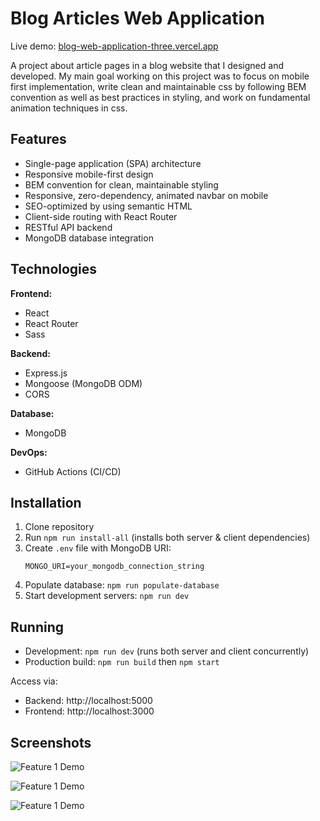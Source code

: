 # Blog Articles Web Application

Live demo: [blog-web-application-three.vercel.app](https://blog-web-application-three.vercel.app)

A project about article pages in a blog website that I designed and developed. My main goal working on this project was to focus on mobile first implementation, write clean and maintainable css by following BEM convention as well as best practices in styling, and work on fundamental animation techniques in css.

## Features

- Single-page application (SPA) architecture
- Responsive mobile-first design
- BEM convention for clean, maintainable styling
- Responsive, zero-dependency, animated navbar on mobile
- SEO-optimized by using semantic HTML
- Client-side routing with React Router
- RESTful API backend
- MongoDB database integration

## Technologies

**Frontend:**

- React
- React Router
- Sass

**Backend:**

- Express.js
- Mongoose (MongoDB ODM)
- CORS

**Database:**

- MongoDB

**DevOps:**

- GitHub Actions (CI/CD)

## Installation

1. Clone repository
2. Run `npm run install-all` (installs both server & client dependencies)
3. Create `.env` file with MongoDB URI:
   ```
   MONGO_URI=your_mongodb_connection_string
   ```
4. Populate database: `npm run populate-database`
5. Start development servers: `npm run dev`

## Running

- Development: `npm run dev` (runs both server and client concurrently)
- Production build: `npm run build` then `npm start`

Access via:

- Backend: http://localhost:5000
- Frontend: http://localhost:3000

## Screenshots

![Feature 1 Demo](public/screenshots/1.jpg)

![Feature 1 Demo](public/screenshots/2.jpg)

![Feature 1 Demo](public/screenshots/3.jpg)
